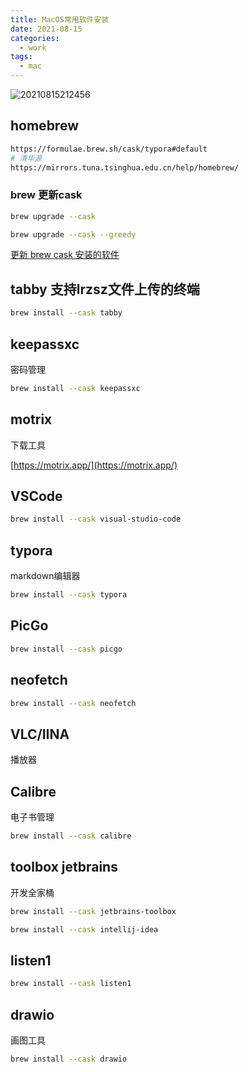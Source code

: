 ```yaml
---
title: MacOS常用软件安装
date: 2021-08-15
categories:
  - work
tags:
  - mac
---
```



![20210815212456](https://fastly.jsdelivr.net/gh/qbmzc/images/2021/20210815212456.jpg)

<!-- more -->

## homebrew

```bash
https://formulae.brew.sh/cask/typora#default
# 清华源
https://mirrors.tuna.tsinghua.edu.cn/help/homebrew/
```

### brew 更新cask

```bash
brew upgrade --cask

brew upgrade --cask --greedy
```

[更新 brew cask 安装的软件](https://stackoverflow.com/questions/31968664/upgrade-all-the-casks-installed-via-homebrew-cask)
## tabby 支持lrzsz文件上传的终端


```bash
brew install --cask tabby
```

## keepassxc

密码管理

```bash
brew install --cask keepassxc
```

## motrix

下载工具

[https://motrix.app/](https://motrix.app/)

## VSCode

```bash
brew install --cask visual-studio-code
```

## typora

markdown编辑器

```bash
brew install --cask typora
```

## PicGo

```bash
brew install --cask picgo
```

## neofetch

```bash
brew install --cask neofetch
```

## VLC/IINA

播放器

## Calibre

电子书管理

````bash
brew install --cask calibre
````

## toolbox jetbrains

开发全家桶

```bash
brew install --cask jetbrains-toolbox

brew install --cask intellij-idea
```

## listen1

```bash
brew install --cask listen1
```

## drawio

画图工具

```bash
brew install --cask drawio
```